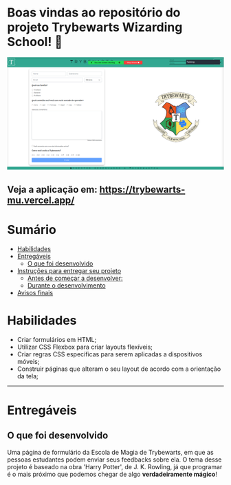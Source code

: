 # Boas vindas ao repositório do projeto Trybewarts Wizarding School! :mage:

<img src="./trybewarts.png" alt="Trybewarts" />

## Veja a aplicação em: https://trybewarts-mu.vercel.app/

# Sumário

* [Habilidades](#habilidades)
* [Entregáveis](#entregáveis)
  - [O que foi desenvolvido](#o-que-deverá-ser-desenvolvido)
* [Instruções para entregar seu projeto](#instruções-para-entregar-seu-projeto)
    - [Antes de começar a desenvolver:](#antes-de-começar-a-desenvolver)
    - [Durante o desenvolvimento](#durante-o-desenvolvimento)
* [Avisos finais](#avisos-finais)

# Habilidades

* Criar formulários em HTML;
* Utilizar CSS Flexbox para criar layouts flexíveis;
* Criar regras CSS específicas para serem aplicadas a dispositivos móveis;
* Construir páginas que alteram o seu layout de acordo com a orientação da tela;

---

# Entregáveis

## O que foi desenvolvido

Uma página de formulário da Escola de Magia de Trybewarts, em que as pessoas estudantes podem enviar seus feedbacks sobre ela. O tema desse projeto é baseado na obra 'Harry Potter', de J. K. Rowling, já que programar é o mais próximo que podemos chegar de algo **verdadeiramente mágico**!